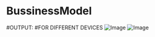 # BussinessModel
#OUTPUT:
#FOR DIFFERENT DEVICES
![Image](https://github.com/user-attachments/assets/9030ad46-9b9e-47dc-b65e-74b80821be04)
![Image](https://github.com/user-attachments/assets/6dd27f4c-c31d-4611-b759-4a45c34dc721)
